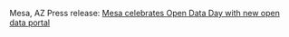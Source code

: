 Mesa, AZ
Press release: <a href="http://www.mesaaz.gov/Home/Components/News/News/926/">Mesa celebrates Open Data Day with new open data portal</a>